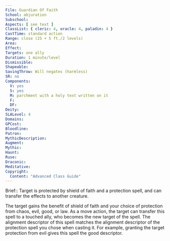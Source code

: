 ```yaml
---
File: Guardian Of Faith
School: abjuration
Subschool: 
Aspects: [ see text ]
ClassList: { cleric: 4, oracle: 4, paladin: 4 }
CastTime: standard action
Range: close (25 + 5 ft./2 levels)
Area: 
Effect: 
Targets: one ally
Duration: 1 minute/level
Dismissible: 
Shapeable: 
SavingThrow: Will negates (harmless)
SR: no
Components:
  V: yes
  S: yes
  M: parchment with a holy text written on it
  F: 
  DF: 
Deity: 
SLALevel: 4
Domains: 
GPCost: 
Bloodline: 
Patron: 
MythicDescription: 
Augment: 
Mythic: 
Haunt: 
Ruse: 
Draconic: 
Meditative: 
Copyright:
  Content: "Advanced Class Guide"
---
```

Brief:: Target is protected by shield of faith and a protection spell, and can transfer the effects to another creature.

The target gains the benefit of shield of faith and your choice of protection from chaos, evil, good, or law. As a move action, the target can transfer this spell to a touched ally, who becomes the new target of the spell.  The alignment descriptor of this spell matches the alignment descriptor of the protection spell you chose when casting it. For example, granting the target protection from evil gives this spell the good descriptor.
